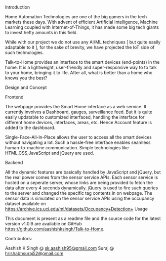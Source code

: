 

Introduction

Home Automation Technologies are one of the big gamers in the tech markets these days. With advent of efficient Artificial Intelligence, Machine Learning coupled with Internet-of-Things, it has made some big tech giants to invest hefty amounts in this field.

While with our project we do not use any AI/ML techniques [ but quite easily adaptable to it ], for the sake of brevity, we have projected the IoT side of such technologies.

Talk-to-Home provides an interface to the smart devices (end-points) in the home. It is a lightweight, user-friendly and super-responsive way to to talk to your home, bringing it to life. After all, what is better than a home who knows you the best?

Design and Concept

Frontend

The webpage provides the Smart Home interface as a web service. It currently involves a Dashboard, gauges, surveillance feed. But it is quite easily updatable to customized interfaced, handling the interface for different home devices, interfaces, areas, etc. Hence Account feature is added to the dashboard. 

Single-Face-All-In-Place allows the user to access all the smart devices without navigating a lot. Such a hassle-free interface enables seamless human-to-machine communication. Simple technologies like HTML,CSS,JavaScript and jQuery are used.

Backend

All the dynamic features are basically handled by JavaScript and jQuery, but the real power comes from the sensor service APIs. Each sensor service is hosted on a seperate server, whose links are being provided to fetch the data after every 4 seconds dynamically. jQuery is used to fire such queries to the server and changed the specific tag contents in on webpage. The sensor data is simulated on the sensor service APIs using the occupancy dataset available on https://archive.ics.uci.edu/ml/datasets/Occupancy+Detection+
Usage

This document is present as a readme file and the source code for the latest version v1.0.9 are available on GitHub https://github.com/aashishksingh/Talk-to-Home.


Contributors:

Aashish K Singh @ sk.aashish95@gmail.com
Suraj @ hrishabhsuraj52@gmail.com
